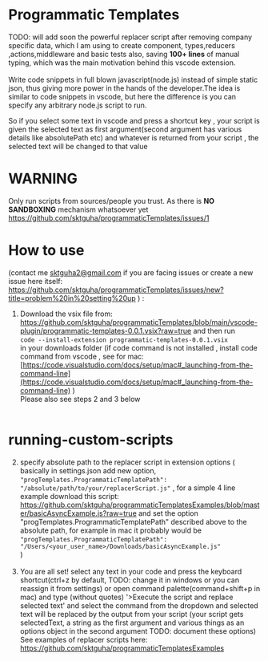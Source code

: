 # Programmatic Templates
TODO: will add soon the powerful replacer script after removing company specific data, which I am using to create component, types,reducers ,actions,middleware and basic tests also, saving **100+ lines** of manual typing, which was the main motivation behind this vscode extension.
<br/><br/> Write code snippets in full blown javascript(node.js) instead of simple static json, thus giving more power in the hands of the developer.The idea is similar to code snippets in vscode, but here the difference is you can specify any arbitrary node.js script to run.

So if you select some text in vscode and press a shortcut key , your script is given the selected text as first argument(second argument has various details like absolutePath etc) and whatever is returned from your script , the selected text will be changed to that value

# WARNING 
Only run scripts from sources/people you trust. As there is **NO SANDBOXING** mechanism whatsoever yet https://github.com/sktguha/programmaticTemplates/issues/1<br/>
# How to use
(contact me sktguha2@gmail.com if you are facing issues or create a new issue here itself: https://github.com/sktguha/programmaticTemplates/issues/new?title=problem%20in%20setting%20up ) : <br/>
1. Download the vsix file from: https://github.com/sktguha/programmaticTemplates/blob/main/vscode-plugin/programmatic-templates-0.0.1.vsix?raw=true and then run <br/>
`code --install-extension programmatic-templates-0.0.1.vsix` <br/>in your downloads folder (if code command is not installed , install code command from vscode , see for mac: [https://code.visualstudio.com/docs/setup/mac#_launching-from-the-command-line](https://code.visualstudio.com/docs/setup/mac#_launching-from-the-command-line) )<br/>
Please also see steps 2 and 3 below </br><br/>
# running-custom-scripts
2. specify absolute path to the replacer script in extension options ( basically in settings.json add new option, `"progTemplates.ProgrammaticTemplatePath": "/absolute/path/to/your/replacerScript.js"` , for a simple 4 line example download this script: https://github.com/sktguha/programmaticTemplatesExamples/blob/master/basicAsyncExample.js?raw=true and set the option "progTemplates.ProgrammaticTemplatePath" described above to the absolute path, for example in mac it probably would be <br/>
`"progTemplates.ProgrammaticTemplatePath": "/Users/<your_user_name>/Downloads/basicAsyncExample.js"`
<br/>)<br/><br/>
3. You are all set! select any text in your code and press the keyboard shortcut(ctrl+z by default, TODO: change it in windows or you can reassign it from settings) or open command palette(command+shift+p in mac) and type (without quotes) '>Execute the script and replace selected text' and select the command from the dropdown and selected text will be replaced by the output from your script (your script gets selectedText, a string as the first argument and various things as an options object in the second argument TODO: document these options) 
<br/> See examples of replacer scripts here: https://github.com/sktguha/programmaticTemplatesExamples

